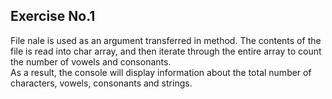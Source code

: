 ## Exercise No.1
File nale is used as an argument transferred in method. The contents of the file is read into char array, and then iterate through the entire array to count the number of vowels and consonants.<br/>
As a result, the console will display information about the total number of characters, vowels, consonants and strings.
